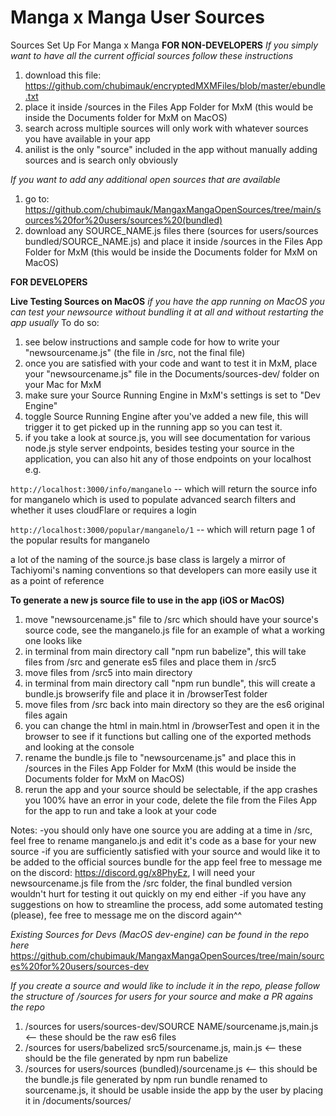 # Manga x Manga User Sources
Sources Set Up For Manga x Manga
**FOR NON-DEVELOPERS**
*If you simply want to have all the current official sources follow these instructions*
1. download this file: https://github.com/chubimauk/encryptedMXMFiles/blob/master/ebundle.txt
2. place it inside  /sources in the Files App Folder for MxM (this would be inside the Documents folder for MxM on MacOS)
3. search across multiple sources will only work with whatever sources you have available in your app
4. anilist is the only "source" included in the app without manually adding sources and is search only obviously

*If you want to add any additional open sources that are available*
1. go to: https://github.com/chubimauk/MangaxMangaOpenSources/tree/main/sources%20for%20users/sources%20(bundled)
2. download any SOURCE_NAME.js files there (sources for users/sources bundled/SOURCE_NAME.js) and place it inside /sources in the Files App Folder for MxM (this would be inside the Documents folder for MxM on MacOS) 

**FOR DEVELOPERS**

**Live Testing Sources on MacOS**
*if you have the app running on MacOS you can test your newsource without bundling it at all and without restarting the app usually*
To do so:
1. see below instructions and sample code for how to write your "newsourcename.js" (the file in /src, not the final file)
2. once you are satisfied with your code and want to test it in MxM, place your "newsourcename.js" file in the Documents/sources-dev/ folder on your Mac for MxM
3. make sure your Source Running Engine in MxM's settings is set to "Dev Engine"
4. toggle Source Running Engine after you've added a new file, this will trigger it to get picked up in the running app so you can test it.
5. if you take a look at source.js, you will see documentation for various node.js style server endpoints, besides testing your source in the application, you can also hit any of those endpoints on your localhost e.g.

`http://localhost:3000/info/manganelo` -- which will return the source info for manganelo which is used to populate advanced search filters and whether it uses cloudFlare or requires a login

`http://localhost:3000/popular/manganelo/1` -- which will return page 1 of the popular results for manganelo

a lot of the naming of the source.js base class is largely a mirror of Tachiyomi's naming conventions so that developers can more easily use it as a point of reference


**To generate a new js source file to use in the app (iOS or MacOS)**
1. move "newsourcename.js" file to /src which should have your source's source code, see the manganelo.js file for an example of what a working one looks like
2. in terminal from main directory call "npm run babelize", this will take files from /src and generate es5 files and place them in /src5
3. move files from /src5 into main directory
4. in terminal from main directory call "npm run bundle", this will create a bundle.js browserify file and place it in /browserTest folder
5. move files from /src back into main directory so they are the es6 original files again
6. you can change the html in main.html in /browserTest and open it in the browser to see if it functions but calling one of the exported methods and looking at the console
7. rename the bundle.js file to "newsourcename.js" and place this in /sources in the Files App Folder for MxM (this would be inside the Documents folder for MxM on MacOS)
8. rerun the app and your source should be selectable, if the app crashes you 100% have an error in your code, delete the file from the Files App for the app to run and take a look at your code

Notes:
-you should only have one source you are adding at a time in /src, feel free to rename manganelo.js and edit it's code as a base for your new source
-if you are sufficiently satisfied with your source and would like it to be added to the official sources bundle for the app feel free to message me on the discord: https://discord.gg/x8PhyEz, I will need your newsourcename.js file from the  /src folder, the final bundled version wouldn't hurt for testing it out quickly on my end either
-if you have any suggestions on how to streamline the process, add some automated testing (please), fee free to message me on the discord again^^

*Existing Sources for Devs (MacOS dev-engine) can be found in the repo here*
https://github.com/chubimauk/MangaxMangaOpenSources/tree/main/sources%20for%20users/sources-dev

*If you create a source and would like to include it in the repo, please follow the structure of /sources for users for your source and make a PR agains the repo*
1. /sources for users/sources-dev/SOURCE NAME/sourcename.js,main.js <-- these should be the raw es6 files
2. /sources for users/babelized src5/sourcename.js, main.js <-- these should be the file generated by npm run babelize
3. /sources for users/sources (bundled)/sourcename.js <-- this should be the bundle.js file generated by npm run bundle renamed to sourcename.js, it should be usable inside the app by the user by placing it in /documents/sources/

